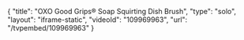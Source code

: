 {
    "title": "OXO Good Grips&reg; Soap Squirting Dish Brush",
    "type": "solo",
    "layout": "iframe-static",
    "videoId": "109969963",
    "url": "\/tvpembed\/109969963"
}